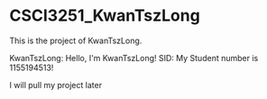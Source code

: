 # CSCI3251_KwanTszLong
This is the project of KwanTszLong.

KwanTszLong: Hello, I'm KwanTszLong!
SID: My Student number is 1155194513!

I will pull my project later
